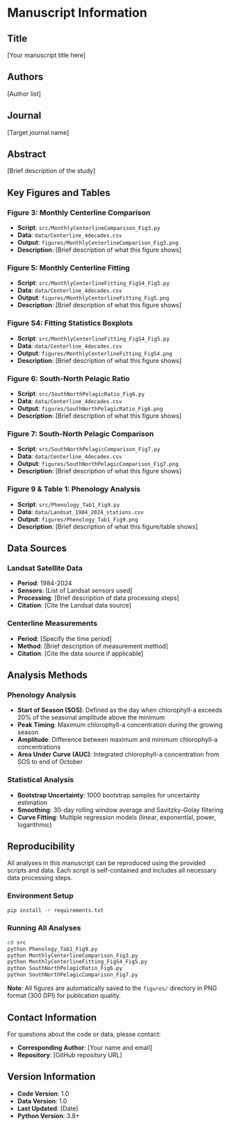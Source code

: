 # Manuscript Information

## Title
[Your manuscript title here]

## Authors
[Author list]

## Journal
[Target journal name]

## Abstract
[Brief description of the study]

## Key Figures and Tables

### Figure 3: Monthly Centerline Comparison
- **Script**: `src/MonthlyCenterlineComparison_Fig3.py`
- **Data**: `data/Centerline_4decades.csv`
- **Output**: `figures/MonthlyCenterlineComparison_Fig3.png`
- **Description**: [Brief description of what this figure shows]

### Figure 5: Monthly Centerline Fitting
- **Script**: `src/MonthlyCenterlineFitting_FigS4_Fig5.py`
- **Data**: `data/Centerline_4decades.csv`
- **Output**: `figures/MonthlyCenterlineFitting_Fig5.png`
- **Description**: [Brief description of what this figure shows]

### Figure S4: Fitting Statistics Boxplots
- **Script**: `src/MonthlyCenterlineFitting_FigS4_Fig5.py`
- **Data**: `data/Centerline_4decades.csv`
- **Output**: `figures/MonthlyCenterlineFitting_FigS4.png`
- **Description**: [Brief description of what this figure shows]

### Figure 6: South-North Pelagic Ratio
- **Script**: `src/SouthNorthPelagicRatio_Fig6.py`
- **Data**: `data/Centerline_4decades.csv`
- **Output**: `figures/SouthNorthPelagicRatio_Fig6.png`
- **Description**: [Brief description of what this figure shows]

### Figure 7: South-North Pelagic Comparison
- **Script**: `src/SouthNorthPelagicComparison_Fig7.py`
- **Data**: `data/Centerline_4decades.csv`
- **Output**: `figures/SouthNorthPelagicComparison_Fig7.png`
- **Description**: [Brief description of what this figure shows]

### Figure 9 & Table 1: Phenology Analysis
- **Script**: `src/Phenology_Tab1_Fig9.py`
- **Data**: `data/Landsat_1984_2024_stations.csv`
- **Output**: `figures/Phenology_Tab1_Fig9.png`
- **Description**: [Brief description of what this figure/table shows]

## Data Sources

### Landsat Satellite Data
- **Period**: 1984-2024
- **Sensors**: [List of Landsat sensors used]
- **Processing**: [Brief description of data processing steps]
- **Citation**: [Cite the Landsat data source]

### Centerline Measurements
- **Period**: [Specify the time period]
- **Method**: [Brief description of measurement method]
- **Citation**: [Cite the data source if applicable]

## Analysis Methods

### Phenology Analysis
- **Start of Season (SOS)**: Defined as the day when chlorophyll-a exceeds 20% of the seasonal amplitude above the minimum
- **Peak Timing**: Maximum chlorophyll-a concentration during the growing season
- **Amplitude**: Difference between maximum and minimum chlorophyll-a concentrations
- **Area Under Curve (AUC)**: Integrated chlorophyll-a concentration from SOS to end of October

### Statistical Analysis
- **Bootstrap Uncertainty**: 1000 bootstrap samples for uncertainty estimation
- **Smoothing**: 30-day rolling window average and Savitzky-Golay filtering
- **Curve Fitting**: Multiple regression models (linear, exponential, power, logarithmic)

## Reproducibility

All analyses in this manuscript can be reproduced using the provided scripts and data. Each script is self-contained and includes all necessary data processing steps.

### Environment Setup
```bash
pip install -r requirements.txt
```

### Running All Analyses
```bash
cd src
python Phenology_Tab1_Fig9.py
python MonthlyCenterlineComparison_Fig3.py
python MonthlyCenterlineFitting_FigS4_Fig5.py
python SouthNorthPelagicRatio_Fig6.py
python SouthNorthPelagicComparison_Fig7.py
```

**Note**: All figures are automatically saved to the `figures/` directory in PNG format (300 DPI) for publication quality.

## Contact Information

For questions about the code or data, please contact:
- **Corresponding Author**: [Your name and email]
- **Repository**: [GitHub repository URL]

## Version Information

- **Code Version**: 1.0
- **Data Version**: 1.0
- **Last Updated**: [Date]
- **Python Version**: 3.8+ 